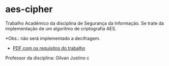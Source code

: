 # aes-cipher
Trabalho Acadêmico da disciplina de Segurança da Informação. Se trate da implementação de um algoritmo de criptografia AES.

*Obs.: não será implementado a decifragem.

- [PDF com os requisitos do trabalho](https://ava3.furb.br/mod/assign/view.php?id=700757)

Professor da disciplina: Gilvan Justino  c

  